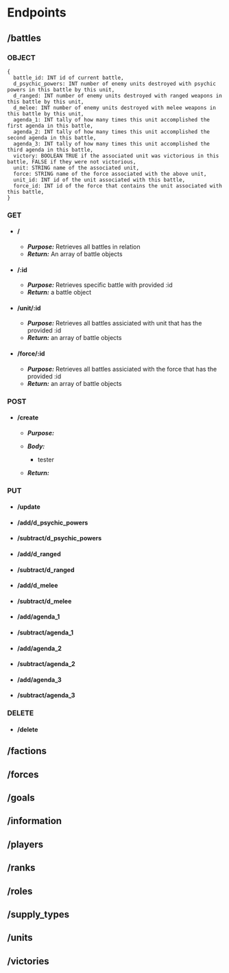 # Endpoints
## /battles
### OBJECT
```
{
  battle_id: INT id of current battle,
  d_psychic_powers: INT number of enemy units destroyed with psychic powers in this battle by this unit,
  d_ranged: INT number of enemy units destroyed with ranged weapons in this battle by this unit,
  d_melee: INT number of enemy units destroyed with melee weapons in this battle by this unit,
  agenda_1: INT tally of how many times this unit accomplished the first agenda in this battle,
  agenda_2: INT tally of how many times this unit accomplished the second agenda in this battle,
  agenda_3: INT tally of how many times this unit accomplished the third agenda in this battle,
  victory: BOOLEAN TRUE if the associated unit was victorious in this battle, FALSE if they were not victorious,
  unit: STRING name of the associated unit,
  force: STRING name of the force associated with the above unit,
  unit_id: INT id of the unit associated with this battle,
  force_id: INT id of the force that contains the unit associated with this battle,
}
```
### GET
- #### /

  + ***Purpose:*** Retrieves all battles in relation
  + ***Return:*** An array of battle objects
  
- #### /:id

  + ***Purpose:*** Retrieves specific battle with provided :id
  + ***Return:*** a battle object
 
- #### /unit/:id

  + ***Purpose:*** Retrieves all battles assiciated with unit that has the provided :id
  + ***Return:*** an array of battle objects

- #### /force/:id

  + ***Purpose:*** Retrieves all battles assiciated with the force that has the provided :id
  + ***Return:*** an array of battle objects

### POST
- #### /create

  + ***Purpose:***
  + ***Body:***
  
    * tester

  + ***Return:***

### PUT
- #### /update
- #### /add/d_psychic_powers
- #### /subtract/d_psychic_powers
- #### /add/d_ranged
- #### /subtract/d_ranged
- #### /add/d_melee
- #### /subtract/d_melee
- #### /add/agenda_1
- #### /subtract/agenda_1
- #### /add/agenda_2
- #### /subtract/agenda_2
- #### /add/agenda_3
- #### /subtract/agenda_3
### DELETE
- #### /delete
## /factions
## /forces
## /goals
## /information
## /players
## /ranks
## /roles
## /supply_types
## /units
## /victories
